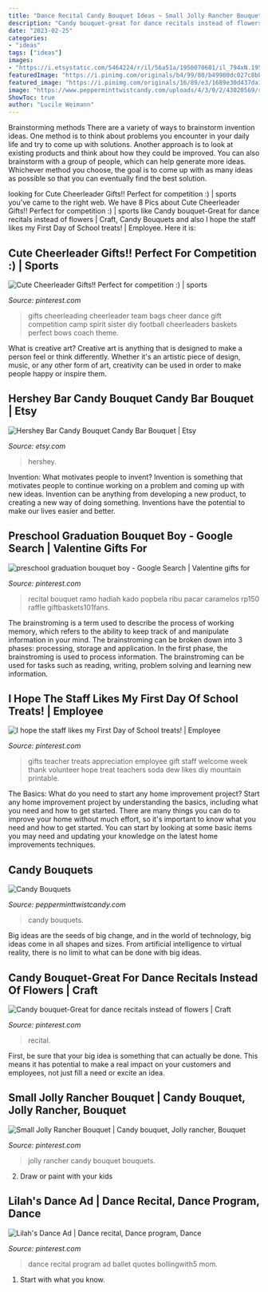 ```yaml
---
title: "Dance Recital Candy Bouquet Ideas ~ Small Jolly Rancher Bouquet"
description: "Candy bouquet-great for dance recitals instead of flowers"
date: "2023-02-25"
categories:
- "ideas"
tags: ["ideas"]
images:
- "https://i.etsystatic.com/5464224/r/il/56a51a/1950070601/il_794xN.1950070601_j534.jpg"
featuredImage: "https://i.pinimg.com/originals/b4/99/80/b49980dc027c8bb884ce9608f0a755fd.jpg"
featured_image: "https://i.pinimg.com/originals/16/89/e3/1689e30d437da1beeef229b691ed8549.jpg"
image: "https://www.pepperminttwistcandy.com/uploads/4/3/0/2/43020569/s769999960187936171_p38_i4_w2448.jpeg"
ShowToc: true
author: "Lucile Weimann"
---
```



Brainstorming methods
There are a variety of ways to brainstorm invention ideas. One method is to think about problems you encounter in your daily life and try to come up with solutions. Another approach is to look at existing products and think about how they could be improved. You can also brainstorm with a group of people, which can help generate more ideas. Whichever method you choose, the goal is to come up with as many ideas as possible so that you can eventually find the best solution.

	

		
looking for Cute Cheerleader Gifts!! Perfect for competition :) | sports you've came to the right web. We have 8 Pics about Cute Cheerleader Gifts!! Perfect for competition :) | sports like Candy bouquet-Great for dance recitals instead of flowers | Craft, Candy Bouquets and also I hope the staff likes my First Day of School treats! | Employee. Here it is:
		
    
## Cute Cheerleader Gifts!! Perfect For Competition :) | Sports

<img loading=lazy src="https://s-media-cache-ak0.pinimg.com/originals/e2/b2/b0/e2b2b07fc01f2247abedadc380323219.jpg" onerror="this.onerror=null;this.src='https://tse1.mm.bing.net/th?id=OIP.uRcMpeyX70UwxzOly2UtzwHaJ4&amp;pid=15.1';" alt="Cute Cheerleader Gifts!! Perfect for competition :) | sports">

_Source: pinterest.com_

>gifts cheerleading cheerleader team bags cheer dance gift competition camp spirit sister diy football cheerleaders baskets perfect bows coach theme. 

	

What is creative art?
Creative art is anything that is designed to make a person feel or think differently. Whether it's an artistic piece of design, music, or any other form of art, creativity can be used in order to make people happy or inspire them.

    
## Hershey Bar Candy Bouquet Candy Bar Bouquet | Etsy

<img loading=lazy src="https://i.etsystatic.com/5464224/r/il/56a51a/1950070601/il_794xN.1950070601_j534.jpg" onerror="this.onerror=null;this.src='https://tse1.mm.bing.net/th?id=OIP.nA40nfaXNcJ75QyacLn0ugHaLg&amp;pid=15.1';" alt="Hershey Bar Candy Bouquet Candy Bar Bouquet | Etsy">

_Source: etsy.com_

>hershey. 

	

Invention: What motivates people to invent?
Invention is something that motivates people to continue working on a problem and coming up with new ideas. Invention can be anything from developing a new product, to creating a new way of doing something. Inventions have the potential to make our lives easier and better.

    
## Preschool Graduation Bouquet Boy - Google Search | Valentine Gifts For

<img loading=lazy src="https://i.pinimg.com/736x/5e/c7/86/5ec786ee845bbed6f3d2514ced24bf01.jpg" onerror="this.onerror=null;this.src='https://tse1.mm.bing.net/th?id=OIP.VDlMko-48GDNyQhhTXjGggHaJ3&amp;pid=15.1';" alt="preschool graduation bouquet boy - Google Search | Valentine gifts for">

_Source: pinterest.com_

>recital bouquet ramo hadiah kado popbela ribu pacar caramelos rp150 raffle giftbaskets101fans. 

	

The brainstroming is a term used to describe the process of working memory, which refers to the ability to keep track of and manipulate information in your mind. The brainstroming can be broken down into 3 phases: processing, storage and application. In the first phase, the brainstroming is used to process information. The brainstroming can be used for tasks such as reading, writing, problem solving and learning new information.

    
## I Hope The Staff Likes My First Day Of School Treats! | Employee

<img loading=lazy src="https://i.pinimg.com/originals/59/9c/6c/599c6cd5356072f106669e4d9f9097eb.jpg" onerror="this.onerror=null;this.src='https://tse1.mm.bing.net/th?id=OIP.tytXguyC-qjL0Mn-YbsXXAHaJ4&amp;pid=15.1';" alt="I hope the staff likes my First Day of School treats! | Employee">

_Source: pinterest.com_

>gifts teacher treats appreciation employee gift staff welcome week thank volunteer hope treat teachers soda dew likes diy mountain printable. 

	

The Basics: What do you need to start any home improvement project?
Start any home improvement project by understanding the basics, including what you need and how to get started. There are many things you can do to improve your home without much effort, so it's important to know what you need and how to get started. You can start by looking at some basic items you may need and updating your knowledge on the latest home improvements techniques.

    
## Candy Bouquets

<img loading=lazy src="https://www.pepperminttwistcandy.com/uploads/4/3/0/2/43020569/s769999960187936171_p38_i4_w2448.jpeg" onerror="this.onerror=null;this.src='https://tse1.mm.bing.net/th?id=OIP.KwAmos3Qtq4S3hjkAMdb5gHaJ4&amp;pid=15.1';" alt="Candy Bouquets">

_Source: pepperminttwistcandy.com_

>candy bouquets. 

	

Big ideas are the seeds of big change, and in the world of technology, big ideas come in all shapes and sizes. From artificial intelligence to virtual reality, there is no limit to what can be done with big ideas.

    
## Candy Bouquet-Great For Dance Recitals Instead Of Flowers | Craft

<img loading=lazy src="https://i.pinimg.com/originals/b4/99/80/b49980dc027c8bb884ce9608f0a755fd.jpg" onerror="this.onerror=null;this.src='https://tse2.mm.bing.net/th?id=OIP.ym9dw2AB8p1fCxPL1jE5OwHaJ6&amp;pid=15.1';" alt="Candy bouquet-Great for dance recitals instead of flowers | Craft">

_Source: pinterest.com_

>recital. 

	

First, be sure that your big idea is something that can actually be done. This means it has potential to make a real impact on your customers and employees, not just fill a need or excite an idea.

    
## Small Jolly Rancher Bouquet | Candy Bouquet, Jolly Rancher, Bouquet

<img loading=lazy src="https://i.pinimg.com/originals/16/89/e3/1689e30d437da1beeef229b691ed8549.jpg" onerror="this.onerror=null;this.src='https://tse2.mm.bing.net/th?id=OIP.WRTVjmFCQxoUsZWhy1619gHaJ4&amp;pid=15.1';" alt="Small Jolly Rancher Bouquet | Candy bouquet, Jolly rancher, Bouquet">

_Source: pinterest.com_

>jolly rancher candy bouquet bouquets. 

	

2. Draw or paint with your kids

    
## Lilah&#039;s Dance Ad | Dance Recital, Dance Program, Dance

<img loading=lazy src="https://i.pinimg.com/originals/b7/df/1e/b7df1e0c95340cde0b2a0a52f2e2e2fb.jpg" onerror="this.onerror=null;this.src='https://tse2.mm.bing.net/th?id=OIP.UBkrul_g61nKTivkDZcLawHaLH&amp;pid=15.1';" alt="Lilah&#039;s Dance Ad | Dance recital, Dance program, Dance">

_Source: pinterest.com_

>dance recital program ad ballet quotes bollingwith5 mom. 

	

1. Start with what you know.

